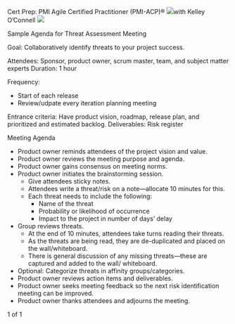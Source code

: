 ﻿Cert Prep: PMI Agile Certified Practitioner (PMI-ACP)® ![](06\_01\_Threat%20Assessment%20Meeting%20Agenda.001.png)with Kelley O’Connell ![](06\_01\_Threat%20Assessment%20Meeting%20Agenda.002.png)

Sample Agenda for Threat Assessment Meeting

Goal: Collaboratively identify threats to your project success.

Attendees: Sponsor, product owner, scrum master, team, and subject matter experts Duration: 1 hour

Frequency: 

- Start of each release
- Review/udpate every iteration planning meeting

Entrance criteria: Have product vision, roadmap, release plan, and prioritized and estimated backlog. Deliverables: Risk register 

Meeting Agenda

- Product owner reminds attendees of the project vision and value.
- Product owner reviews the meeting purpose and agenda.
- Product owner gains consensus on meeting norms.
- Product owner initiates the brainstorming session.
  - Give attendees sticky notes. 
  - Attendees write a threat/risk on a note—allocate 10 minutes for this.
  - Each threat needs to include the following: 
    - Name of the threat
    - Probability or likelihood of occurrence
    - Impact to the project in number of days’ delay
- Group reviews threats.
  - At the end of 10 minutes, attendees take turns reading their threats.
  - As the threats are being read, they are de-duplicated and placed on the wall/whiteboard. 
  - There is general discussion of any missing threats—these are captured and added to the wall/ whiteboard.
- Optional: Categorize threats in affinity groups/categories.
- Product owner reviews action items and deliverables.
- Product owner seeks meeting feedback so the next risk identification meeting can be improved.
- Product owner thanks attendees and adjourns the meeting.

1 of 1
